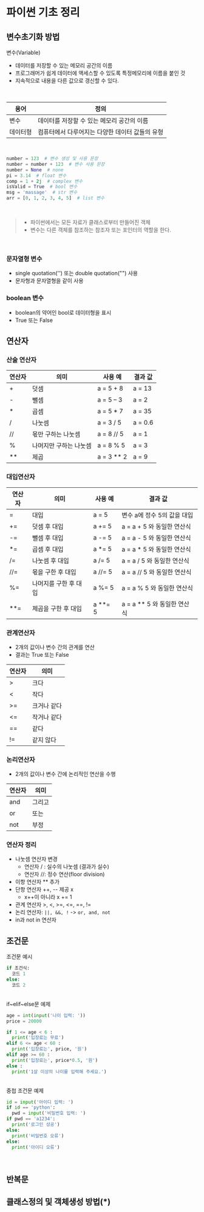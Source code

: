 # 파이썬 기초 정리
## 변수초기화 방법
변수(Variable)
- 데이터를 저장할 수 있는 메모리 공간의 이름
- 프로그래머가 쉽게 데이터에 액세스할 수 있도록 특정메모리에 이름을 붙인 것
- 지속적으로 내용을 다른 값으로 갱신할 수 있다.
<br />

용어 | 정의
--- | ---
변수 | 데이터를 저장할 수 있는 메모리 공간의 이름
데이터형 | 컴퓨터에서 다루어지는 다양한 데이터 값들의 유형

<br />

```python
number = 123  # 변수 생성 및 사용 문장
number = number + 123  # 변수 사용 문장
number = None  # none
pi = 3.14  # float 변수
comp = 1 + 2j  # complex 변수
isValid = True  # bool 변수
msg = 'massage'  # str 변수
arr = [0, 1, 2, 3, 4, 5]  # list 변수
```
<br />

> - 파이썬에서는 모든 자료가 클래스로부터 만들어진 객체
> - 변수는 다른 객체를 참조하는 참조자 또는 포인터의 역할을 한다.

<br />

### 문자열형 변수
- single quotation('') 또는 double quotation("") 사용
- 문자형과 문자열형을 같이 사용

### boolean 변수
- boolean의 약어인 bool로 데이터형을 표시
- True 또는 False

## 연산자
### 산술 연산자
연산자 | 의미 | 사용 예 | 결과 값
--- | --- | --- | ---
\+ | 덧셈 | a = 5 + 8 | a = 13
\- | 뺄셈 | a = 5 – 3 | a = 2
\* | 곱셈 | a = 5 * 7 | a = 35
/ | 나눗셈 | a = 3 / 5 | a = 0.6
// | 몫만 구하는 나눗셈 | a = 8 // 5 | a = 1
% | 나머지만 구하는 나눗셈 | a = 8 % 5 | a = 3
** | 제곱 | a = 3 ** 2 | a = 9

### 대입연산자
연산자 | 의미 | 사용 예 | 결과 값
--- | --- | --- | ---
= | 대입 | a = 5 | 변수 a에 정수 5의 값을 대입
+= | 덧셈 후 대입 | a += 5 | a = a + 5 와 동일한 연산식
-= | 뺄셈 후 대입 | a -= 5 | a = a - 5 와 동일한 연산식
*= | 곱셈 후 대입 | a *= 5 | a = a * 5 와 동일한 연산식
/= | 나눗셈 후 대입 | a /= 5 | a = a / 5 와 동일한 연산식
//= | 몫을 구한 후 대입 | a //= 5 | a = a // 5 와 동일한 연산식
%= | 나머지를 구한 후 대입 | a %= 5 | a = a % 5 와 동일한 연산식
**= | 제곱을 구한 후 대입 | a **= 5 | a = a ** 5 와 동일한 연산식

### 관계연산자
- 2개의 값이나 변수 간의 관계를 연산
- 결과는 True 또는 False

연산자 | 의미
--- | ---
\> | 크다
< | 작다
\>= | 크거나 같다
<= | 작거나 같다
== | 같다
!= | 같지 않다

### 논리연산자
- 2개의 값이나 변수 간에 논리적인 연산을 수행

연산자 | 의미
--- | ---
and | 그리고
or | 또는
not | 부정

### 연산자 정리
- 나눗셈 연산자 변경
  - 연산자 / : 실수의 나눗셈 (결과가 실수)
  - 연산자 //: 정수 연산(floor division)
- 이항 연산자 ** 추가
- 단항 연산자 ++, -- 제공 x
  - x++이 아니라 x += 1
- 관계 연산자 >, <, >=, <=, ==, !=
- 논리 연산자: `||, &&, !` -> `or, and, not`
- in과 not in 연산자

## 조건문
조건문 예시
```python
if 조건식: 
  코드 1
else:
  코드 2
```
<br />
if~elif~else문 예제

```python
age = int(input('나이 입력: '))
price = 20000

if 1 <= age < 6 :
  print('입장료는 무료')
elif 6 <= age < 60 :
  print('입장료는', price, '원')
elif age >= 60 :
  print('입장료는', price*0.5, '원')
else :
  print('1살 이상의 나이를 입력해 주세요.')
```
<br />
중첩 조건문 예제

```python
id = input('아이디 입력: ')
if id == 'python':
  pwd = input('비밀번호 입력: ')
if pwd == 'a1234':
  print('로그인 성공')
else:
  print('비밀번호 오류')
else:
  print('아이디 오류')
```
<br />

## 반복문

## 클래스정의 및 객체생성 방법(*)
